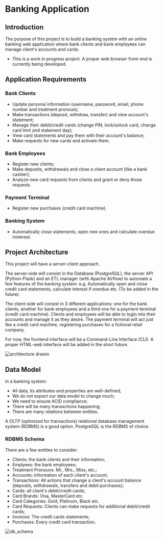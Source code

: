 # Banking Application

## Introduction

The purpose of this project is to build a banking system with an online banking web application where bank clients and bank employees can manage client's accounts and cards.

* This is a work in progress project. A proper web browser front-end is currently being developed.
## Application Requirements

### Bank Clients

- Update personal information (username, password, email, phone number and treatment pronoun);
- Make transactions (deposit, withdraw, transfer) and view account's statement;
- Manage their debit/credit cards (change PIN, lock/unlock card, change card limit and statement day);
- View card statements and pay them with their account's balance;
- Make requests for new cards and activate them.

### Bank Employees

- Register new clients;
- Make deposits, withdrawals and close a client account (like a bank cashier);
- Analyze new card requests from clients and grant or deny those requests.

### Payment Terminal
- Register new purchases (credit card machine).

### Banking System
- Automatically close statements, open new ones and calculate overdue insterest.

## Project Architecture

This project will have a server-client approach. 

The server-side will consist in the Database (PostgreSQL), the server API (Python-Flask) and an ETL manager (with Apache Airflow) to automate a few features of the banking system: 
e.g. Automatically open and close credit card statements, calculate interest if overdue etc. (To be added in the future).

The client-side will consist in 3 different applications: one for the bank clients, another for bank employees and a third one for a payment terminal (credit card machine).
Clients and employees will be able to login into their accounts and manage it as they desire.
The payment terminal will act just like a credit card machine, registering purchases for a fictional retail company.

For now, the frontend interface will be a Command-Line Interface (CLI). A proper HTML-web interface will be added in the short future.

![architecture drawio](https://user-images.githubusercontent.com/68711010/212952364-2b16ccff-af1b-45bd-a955-08735afdb516.png)


## Data Model

In a banking system:
 - All data, its attributes and properties are well-defined; 
 - We do not expect our data model to change much;
 - We need to ensure ACID compliance;
 - There will be many transactions happening;
 - There are many relations between entities.

A OLTP (optimized for transactions) relational database management system (RDBMS) is a good option. 
PostgreSQL is the RDBMS of choice.

### RDBMS Schema

There are a few entities to consider:

- Clients: the bank clients and their information;
- Emplyees: the bank employees;
- Treatment Pronouns: Mr., Mrs., Miss, etc.;
- Accounts: information of each client's account;
- Transactions: All actions that change a client's account balance (deposits, withdrawals, transfers and debit purchases);
- Cards: all client's debit/credit cards;
- Card Brands: Visa, MasterCard etc.
- Card Categories: Gold, Platinum, Black etc.
- Card Requests: Clients can make requests for additional debit/credit cards;
- Invoices: The credit cards statements;
- Purchases: Every credit card transaction.

![db_schema](https://user-images.githubusercontent.com/68711010/212946708-6de724fb-9f18-4a91-a0dc-421d00e24194.png)

